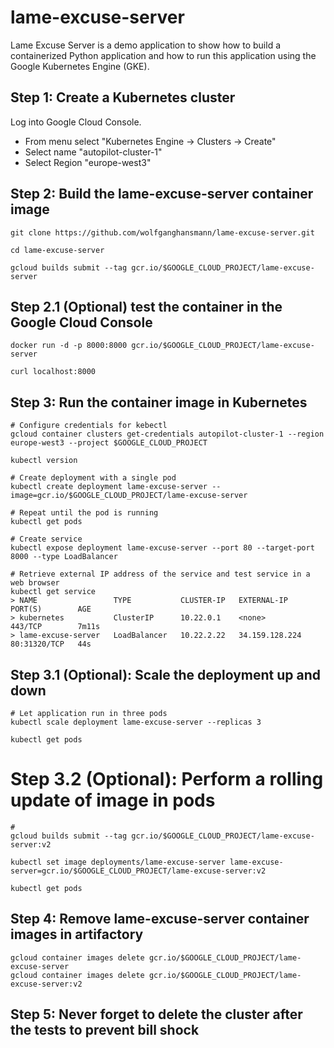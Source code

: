 # lame-excuse-server

Lame Excuse Server is a demo application to show how to build a containerized Python application and how to run this application using the Google Kubernetes Engine (GKE).

## Step 1: Create a Kubernetes cluster

Log into Google Cloud Console.
- From menu select "Kubernetes Engine -> Clusters -> Create"
- Select name "autopilot-cluster-1"
- Select Region "europe-west3"

## Step 2: Build the lame-excuse-server container image

```
git clone https://github.com/wolfganghansmann/lame-excuse-server.git

cd lame-excuse-server

gcloud builds submit --tag gcr.io/$GOOGLE_CLOUD_PROJECT/lame-excuse-server
```

## Step 2.1 (Optional) test the container in the Google Cloud Console

```
docker run -d -p 8000:8000 gcr.io/$GOOGLE_CLOUD_PROJECT/lame-excuse-server

curl localhost:8000
```

## Step 3: Run the container image in Kubernetes

```
# Configure credentials for kebectl
gcloud container clusters get-credentials autopilot-cluster-1 --region europe-west3 --project $GOOGLE_CLOUD_PROJECT

kubectl version

# Create deployment with a single pod
kubectl create deployment lame-excuse-server --image=gcr.io/$GOOGLE_CLOUD_PROJECT/lame-excuse-server

# Repeat until the pod is running
kubectl get pods

# Create service
kubectl expose deployment lame-excuse-server --port 80 --target-port 8000 --type LoadBalancer

# Retrieve external IP address of the service and test service in a web browser
kubectl get service
> NAME                 TYPE           CLUSTER-IP   EXTERNAL-IP      PORT(S)        AGE
> kubernetes           ClusterIP      10.22.0.1    <none>           443/TCP        7m11s
> lame-excuse-server   LoadBalancer   10.22.2.22   34.159.128.224   80:31320/TCP   44s

```

## Step 3.1 (Optional): Scale the deployment up and down

```
# Let application run in three pods
kubectl scale deployment lame-excuse-server --replicas 3

kubectl get pods
```

# Step 3.2 (Optional): Perform a rolling update of image in pods

```
# 
gcloud builds submit --tag gcr.io/$GOOGLE_CLOUD_PROJECT/lame-excuse-server:v2

kubectl set image deployments/lame-excuse-server lame-excuse-server=gcr.io/$GOOGLE_CLOUD_PROJECT/lame-excuse-server:v2

kubectl get pods
```

## Step 4: Remove lame-excuse-server container images in artifactory 

```
gcloud container images delete gcr.io/$GOOGLE_CLOUD_PROJECT/lame-excuse-server
gcloud container images delete gcr.io/$GOOGLE_CLOUD_PROJECT/lame-excuse-server:v2
```

## Step 5: Never forget to delete the cluster after the tests to prevent bill shock

